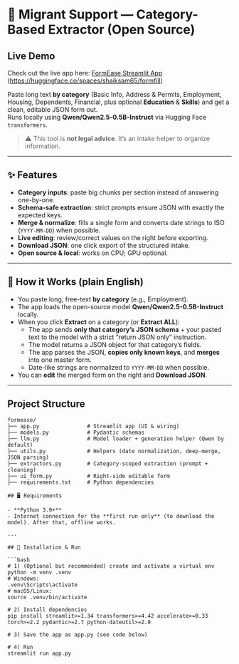 # 🤝 Migrant Support — Category-Based Extractor (Open Source)

## Live Demo
Check out the live app here: [FormEase Streamlit App](https://formease.streamlit.app/) (https://huggingface.co/spaces/shaiksam65/formfill)

Paste long text **by category** (Basic Info, Address & Permits, Employment, Housing, Dependents, Financial, plus optional **Education** & **Skills**) and get a clean, editable JSON form out.  
Runs locally using **Qwen/Qwen2.5-0.5B-Instruct** via Hugging Face `transformers`.

> ⚠️ This tool is **not legal advice**. It’s an intake helper to organize information.

---

## ✨ Features

- **Category inputs**: paste big chunks per section instead of answering one-by-one.
- **Schema-safe extraction**: strict prompts ensure JSON with exactly the expected keys.
- **Merge & normalize**: fills a single form and converts date strings to ISO (`YYYY-MM-DD`) when possible.
- **Live editing**: review/correct values on the right before exporting.
- **Download JSON**: one click export of the structured intake.
- **Open source & local**: works on CPU; GPU optional.

---

## 🧠 How it Works (plain English)

- You paste long, free-text **by category** (e.g., Employment).
- The app loads the open-source model **Qwen/Qwen2.5-0.5B-Instruct** locally.
- When you click **Extract** on a category (or **Extract ALL**):
  - The app sends **only that category’s JSON schema** + your pasted text to the model with a strict “return JSON only” instruction.
  - The model returns a JSON object for that category’s fields.
  - The app parses the JSON, **copies only known keys**, and **merges** into one master form.
  - Date-like strings are normalized to `YYYY-MM-DD` when possible.
- You can **edit** the merged form on the right and **Download JSON**.

---


## Project Structure

```text
formease/
├── app.py               # Streamlit app (UI & wiring)
├── models.py            # Pydantic schemas
├── llm.py               # Model loader + generation helper (Qwen by default)
├── utils.py             # Helpers (date normalization, deep-merge, JSON parsing)
├── extractors.py        # Category-scoped extraction (prompt + cleaning)
├── ui_form.py           # Right-side editable form
├── requirements.txt     # Python dependencies

## 🖥 Requirements

- **Python 3.9+**
- Internet connection for the **first run only** (to download the model). After that, offline works.

---

## 🚀 Installation & Run

```bash
# 1) (Optional but recommended) create and activate a virtual env
python -m venv .venv
# Windows:
.venv\Scripts\activate
# macOS/Linux:
source .venv/bin/activate

# 2) Install dependencies
pip install streamlit>=1.34 transformers>=4.42 accelerate>=0.33 torch>=2.2 pydantic>=2.7 python-dateutil>=2.9

# 3) Save the app as app.py (see code below)

# 4) Run
streamlit run app.py
